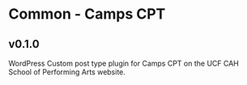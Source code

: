 # Common - Camps CPT
## v0.1.0
WordPress Custom post type plugin for Camps CPT on the UCF CAH School of Performing Arts website.
